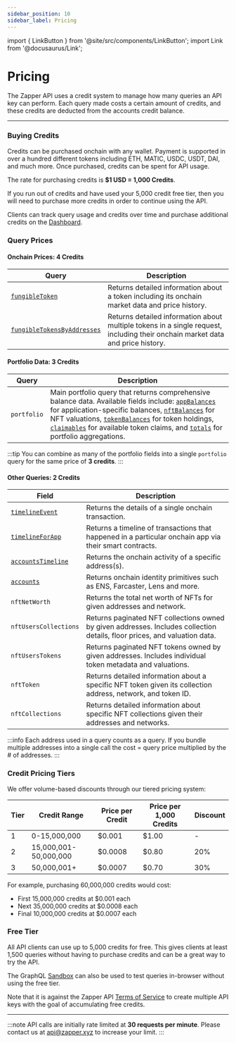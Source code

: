 ```yaml
---
sidebar_position: 10
sidebar_label: Pricing
---
```


import { LinkButton } from '@site/src/components/LinkButton';
import Link from '@docusaurus/Link';

# Pricing

The Zapper API uses a credit system to manage how many queries an API key can perform. Each query made costs a certain amount of credits, and these credits are deducted from the accounts credit balance.

---

### Buying Credits

Credits can be purchased onchain with any wallet. Payment is supported in over a hundred different tokens including ETH, MATIC, USDC, USDT, DAI, and much more. Once purchased, credits can be spent for API usage. 

The rate for purchasing credits is **$1 USD = 1,000 Credits**.


If you run out of credits and have used your 5,000 credit free tier, then you will need to purchase more credits in order to continue using the API.

Clients can track query usage and credits over time and purchase additional credits on the [Dashboard](/dashboard).

### Query Prices

#### Onchain Prices: 4 Credits

| Query | Description |
| ----------- | ----------- |
| [`fungibleToken`](/docs/api/onchain-prices#fungibletoken)  | Returns detailed information about a token including its onchain market data and price history.|
| [`fungibleTokensByAddresses`](/docs/api/onchain-prices#fungibletokensbyaddresses)  | Returns detailed information about multiple tokens in a single request, including their onchain market data and price history.|


#### Portfolio Data: 3 Credits


| Query | Description |
| ----------- | ----------- |
| `portfolio` | Main portfolio query that returns comprehensive balance data. Available fields include: [`appBalances`](/docs/api/portfolio/app-balances) for application-specific balances, [`nftBalances`](/docs/api/portfolio/nft-balances) for NFT valuations, [`tokenBalances`](/docs/api/portfolio/token-balances) for token holdings, [`claimables`](/docs/api/portfolio/claimables) for available token claims, and [`totals`](/docs/api/portfolio/portfolio-totals) for portfolio aggregations. |

:::tip
You can combine as many of the portfolio fields into a single `portfolio` query for the same price of **3 credits**.
:::

#### Other Queries: 2 Credits

| Field | Description |
| ----------- | ----------- |
| [`timelineEvent`](/docs/api/human-readable-transactions/timeline-event)  | Returns the details of a single onchain transaction. |
| [`timelineForApp`](/docs/api/human-readable-transactions/app-timelines) | Returns a timeline of transactions that happened in a particular onchain app via their smart contracts. |
| [`accountsTimeline`](/docs/api/human-readable-transactions/account-timelines) | Returns the onchain activity of a specific address(s).|
| [`accounts`](/docs/api/onchain-identity#accounts) | Returns onchain identity primitives such as ENS, Farcaster, Lens and more. |
| `nftNetWorth` | Returns the total net worth of NFTs for given addresses and network. |
| `nftUsersCollections` | Returns paginated NFT collections owned by given addresses. Includes collection details, floor prices, and valuation data. |
| `nftUsersTokens` | Returns paginated NFT tokens owned by given addresses. Includes individual token metadata and valuations. |
| `nftToken` | Returns detailed information about a specific NFT token given its collection address, network, and token ID. |
| `nftCollections` | Returns detailed information about specific NFT collections given their addresses and networks. |


:::info
Each address used in a query counts as a query. If you bundle multiple addresses into a single call the cost = query price multiplied by the # of addresses.
:::

### Credit Pricing Tiers

We offer volume-based discounts through our tiered pricing system:

| Tier | Credit Range | Price per Credit | Price per 1,000 Credits | Discount |
|------|--------------|------------------|------------------------|----------|
| 1 | 0-15,000,000 | $0.001 | $1.00 | - |
| 2 | 15,000,001-50,000,000 | $0.0008 | $0.80 | 20% |
| 3 | 50,000,001+ | $0.0007 | $0.70 | 30% |

For example, purchasing 60,000,000 credits would cost:
- First 15,000,000 credits at $0.001 each
- Next 35,000,000 credits at $0.0008 each
- Final 10,000,000 credits at $0.0007 each

### Free Tier

All API clients can use up to 5,000 credits for free. This gives clients at least 1,500 queries without having to purchase credits and can be a great way to try the API.

The GraphQL [Sandbox](/docs/api/sandbox) can also be used to test queries in-browser without using the free tier.


Note that it is against the Zapper API [Terms of Service](https://zapper.xyz/docs/api-terms-of-use.pdf) to create multiple API keys with the goal of accumulating free credits.


<LinkButton href="/dashboard" type="primary" buttonCopy="Get Started" />

---

:::note
API calls are initially rate limited at **30 requests per minute**. Please contact us at api@zapper.xyz to increase your limit.
:::